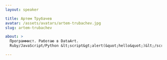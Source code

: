 ```yaml
---
layout: speaker

title: Артем Трубачев
avatar: /assets/avatars/artem-trubachev.jpg
slug: artem-trubachev

about: >
  Программист. Работаю в DataArt. 
  Ruby/JavaScript/Python &lt;script&gt;alert(&quot;hello&quot;)&lt;/script&gt;

---
```



